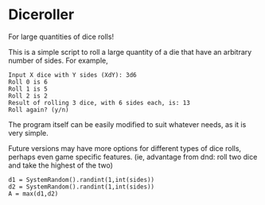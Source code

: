 # Diceroller

For large quantities of dice rolls!

This is a simple script to roll a large quantity of a die that have an arbitrary number of sides.
For example,
```
Input X dice with Y sides (XdY): 3d6
Roll 0 is 6
Roll 1 is 5
Roll 2 is 2
Result of rolling 3 dice, with 6 sides each, is: 13
Roll again? (y/n) 
```

The program itself can be easily modified to suit whatever needs, as it is very simple.

Future versions may have more options for different types of dice rolls, perhaps even game specific features.
(ie, advantage from dnd: roll two dice and take the highest of the two)
```
d1 = SystemRandom().randint(1,int(sides))
d2 = SystemRandom().randint(1,int(sides))
A = max(d1,d2)
```

